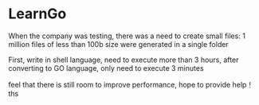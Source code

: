 # LearnGo

When the company was testing, there was a need to create small files: 1 million files of less than 100b size were generated in a single folder

First, write in shell language, need to execute more than 3 hours, after converting to GO language, only need to execute 3 minutes

feel that there is still room to improve performance, hope to provide help！ ths
